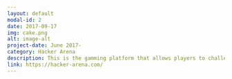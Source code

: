 ```yaml
---
layout: default
modal-id: 2
date: 2017-09-17
img: cake.png
alt: image-alt
project-date: June 2017-
category: Hacker Arena
description: This is the gamming platform that allows players to challenge each others with coding game. The program features embeded Ace editor for better user experience. Four modes are Classic Mode, Pair Mode, Code Run, and Solo Mode. Google, Facebook and Email OAth flow are built in to allow faster signing up. Tech Stack: React, Redux, React Router v4, Webpack, Firebase, Nightmare JS, Jest JS Eslinter.  
link: https://hacker-arena.com/
---
```

